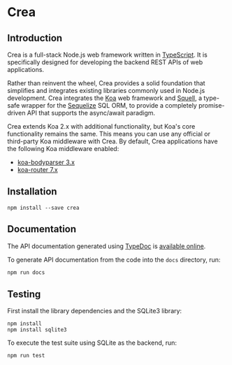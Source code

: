 # Crea

## Introduction

Crea is a full-stack Node.js web framework written in [TypeScript](http://typescript.org/). It is specifically
designed for developing the backend REST APIs of web applications.

Rather than reinvent the wheel, Crea provides a solid foundation that simplifies and integrates existing libraries
commonly used in Node.js development. Crea integrates the [Koa](http://koajs.com/) web framework and
[Squell](https://github.com/creativecuriositystudio/squell), a type-safe wrapper for the [Sequelize](http://docs.sequelizejs.com/en/latest/)
SQL ORM, to provide a completely promise-driven API that supports the async/await paradigm.

Crea extends Koa 2.x with additional functionality, but Koa's core functionality remains the same.
This means you can use any official or third-party Koa middleware with Crea. By default, Crea applications
have the following Koa middleware enabled:

* [koa-bodyparser 3.x](https://github.com/koajs/bodyparser)
* [koa-router 7.x](https://github.com/koajs/bodyparser)

## Installation

```
npm install --save crea
```

## Documentation

The API documentation generated using [TypeDoc](https://github.com/TypeStrong/typedoc)
is [available online](http://creativecuriosity.github.io/crea).

To generate API documentation from the code into the `docs` directory, run:

```sh
npm run docs
```

## Testing

First install the library dependencies and the SQLite3 library:

```
npm install
npm install sqlite3
```

To execute the test suite using SQLite as the backend, run:

```
npm run test
```
